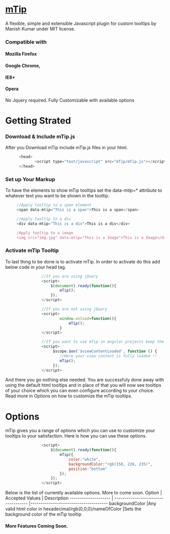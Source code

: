 # [mTip](https://manishjanky.github.io/#/mtip)
A flexible, simple and extensible Javascript plugin for custom tooltips by Manish Kumar under MIT license.
### Compatible with 
#### Mozilla Firefox
#### Google Chrome, 
#### IE8+ 
#### Opera

No Jquery required.
Fully Customizable with available options

# Getting Strated

### Download & Include mTip.js
After you Download mTip include mTip.js files in your html.

```javascript
      <head>
             <script type="text/javascript" src="mTip/mTip.js"></script>
      </head>
 ```
 ### Set up Your Markup
 To have the elements to show mTip tooltips set the data-mtip=* attribute to whatever text you want to be shown in the tooltip.
 ```javascript
      //Apply tooltip to a span element
      <span data-mtip="This is a span">This is a span</span>

      //Apply tooltip to a div
      <div data-mtip="This is a div">This is a div</div>

      /Apply tooltip to a image
      <img src="img.jpg" data-mtip="This is a Image">This is a Image</div>
```
### Activate mTip Tooltip
To last thing to be done is to activate mTip. In order to activate do this add below code in your head tag.
```javascript
                //If you are using jQuery
                <script>
                    $(document).ready(function(){
                        mTip();
                    });
                </script>

                //If you are not using jQuery
                <script>
                        window.onload=function(){
                            mTip();
                        }
                </script>

                //If you want to use mTip in angular projects keep the below code in your controller
                <script>
                     $scope.$on('$viewContentLoaded', function () {
                        //Here your view content is fully loaded !!
                        mTip();
                     });
                </script>
```
And there you go nothing else needed. You are successfuly done away with using the default html tooltips and in place of that you will now see tooltips of your choice which you can even configure according to your choice. Read more in Options on how to customize the mTip tooltips.

# Options
mTip gives you a range of options which you can use to customize your tooltips to your satisfaction. Here is how you can use these options.

```javascript
                <script>
                    $(document).ready(function(){
                        mTip({
                            color:"white",
                            backgroundColor:"rgb(158, 226, 235)",
                            position:"bottom"
                        });
                    });
                </script>
```
Below is the list of currently available options. More to come soon.
Option               | Accepted Values                                           | Description
-------------------- | ----------------------------------- |--------------------------------------
backgroundColor      |Any valid html color in hexadecimal/rgb(0,0,0)/nameOfColor |Sets the background color of the mTip tooltip
#### More Features Coming Soon.
